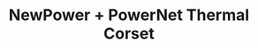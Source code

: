 ---
layout: product
title: NewPower + PowerNet Thermal Corset
product_image: /active/2054-front.png
product_image_hover: /active/2054-back.png
price: '38.00'
category: tops
---